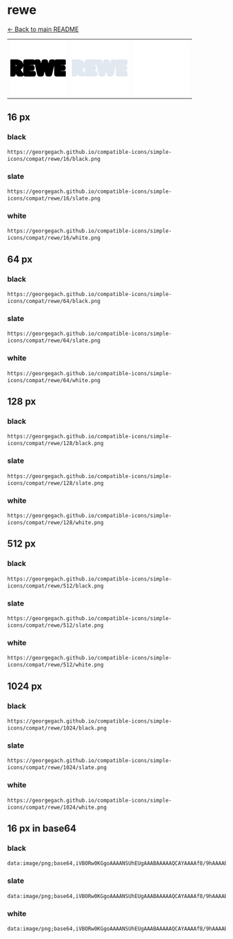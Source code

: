 # rewe

[← Back to main README](../../README.md)

<table><tr>
  <td><img src="./128/black.png" width="128" alt="rewe black icon" /></td>
  <td><img src="./128/slate.png" width="128" alt="rewe slate icon" /></td>
  <td><img src="./128/white.png" width="128" alt="rewe white icon" /></td>
</tr></table>

## 16 px

### black
```
https://georgegach.github.io/compatible-icons/simple-icons/compat/rewe/16/black.png
```

### slate
```
https://georgegach.github.io/compatible-icons/simple-icons/compat/rewe/16/slate.png
```

### white
```
https://georgegach.github.io/compatible-icons/simple-icons/compat/rewe/16/white.png
```

## 64 px

### black
```
https://georgegach.github.io/compatible-icons/simple-icons/compat/rewe/64/black.png
```

### slate
```
https://georgegach.github.io/compatible-icons/simple-icons/compat/rewe/64/slate.png
```

### white
```
https://georgegach.github.io/compatible-icons/simple-icons/compat/rewe/64/white.png
```

## 128 px

### black
```
https://georgegach.github.io/compatible-icons/simple-icons/compat/rewe/128/black.png
```

### slate
```
https://georgegach.github.io/compatible-icons/simple-icons/compat/rewe/128/slate.png
```

### white
```
https://georgegach.github.io/compatible-icons/simple-icons/compat/rewe/128/white.png
```

## 512 px

### black
```
https://georgegach.github.io/compatible-icons/simple-icons/compat/rewe/512/black.png
```

### slate
```
https://georgegach.github.io/compatible-icons/simple-icons/compat/rewe/512/slate.png
```

### white
```
https://georgegach.github.io/compatible-icons/simple-icons/compat/rewe/512/white.png
```

## 1024 px

### black
```
https://georgegach.github.io/compatible-icons/simple-icons/compat/rewe/1024/black.png
```

### slate
```
https://georgegach.github.io/compatible-icons/simple-icons/compat/rewe/1024/slate.png
```

### white
```
https://georgegach.github.io/compatible-icons/simple-icons/compat/rewe/1024/white.png
```

## 16 px in base64

### black
```
data:image/png;base64,iVBORw0KGgoAAAANSUhEUgAAABAAAAAQCAYAAAAf8/9hAAAABmJLR0QA/wD/AP+gvaeTAAAAvklEQVQ4je3QPUoDARAF4G83axRENOBPIVoJFh7Fy4hHiCew9AppPIBsbWubpLLSSoKoITGuaR6y2KbNgylmePPmvWGNlVGgjwpPeMAVtvCOBo84xxsWOMEBupgUIU3RwSjkRWs+jeA3frCb+kJTxUURgSP8Yo5nbKCHvYh+xi3MMC7TlPjA7b94Qxy24vQS6Y9TtpodXGexi7MsNXjFJFWHv4mLCje4xyVecJrMc9zluTWOsY8BtnNkZo3VsQSXeC2Kk9BORwAAAABJRU5ErkJggg==
```

### slate
```
data:image/png;base64,iVBORw0KGgoAAAANSUhEUgAAABAAAAAQCAYAAAAf8/9hAAAABmJLR0QA/wD/AP+gvaeTAAABB0lEQVQ4je3RPy5EYRiF8ee833VnEhEk/hRCJVFYis2IJbACpS1oLECm1mpRmWZU3Agm7sz3Hg02IFGI3w6ec+Dfj2k8eTpGamyu6bmkrYdEGco8B5Ez62oh6l5NHiM8x2wrWK9WWxydxg9dIqZOiuRb0J5gbjuRpmlPizQ0ngEVtGx7WeINyAYQaSlUTGwqMeFe6N5oQfJqworQXParcSMJiXfDXXyWhM2L7NOvNgsh3wTaCHjGTkurlq6+BzAKDAYES0JHyMK0pHcFaZGGB4IO6ICRbWwPgP0GfNIULmYZBwVP7LrjKMMS9PT1zE17nXOPVHJLUdaiz3MNvFitVun33/v7D/sAPk+MBvFyyQgAAAAASUVORK5CYII=
```

### white
```
data:image/png;base64,iVBORw0KGgoAAAANSUhEUgAAABAAAAAQCAYAAAAf8/9hAAAABmJLR0QA/wD/AP+gvaeTAAAAwUlEQVQ4je3QMU4CYRQE4G+XdSUxRDZRKYxWJhQchcsQjqAnsPQKNB7AUNvSqpWVVoYYgYCwv82L2Z6WSaaYZOa9N48D9kaWUrpFgRmeMEIb36jxjD6+sMUVzlFinqWUaqzQwmuYtxFeBdv4xQ6nwSXqAlmwhR4SNnjHESp0Y+giroU13vIQOX5w36yHF1w06lRR6d+TN0QH4wiWuIlQjU/Mg9PwH2NQ4A6PGOID19F5g4d47hSXOMMEJ7Fk7YD98Qd7dTOEHMtpSgAAAABJRU5ErkJggg==
```

